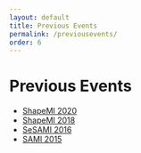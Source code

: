 ```yaml
---
layout: default
title: Previous Events
permalink: /previousevents/
order: 6
---
```

# Previous Events

- [ShapeMI 2020](https://shapemi.github.io/shapemi2020/)
- [ShapeMI 2018](https://shapemi.github.io/shapemi2018/)
- [SeSAMI 2016](https://sites.google.com/site/sesami2016/)
- [SAMI 2015](https://sites.google.com/site/miccaisami2015/)
